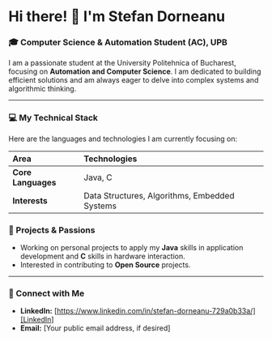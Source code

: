 # Hi there! 👋 I'm Stefan Dorneanu

### 🎓 Computer Science & Automation Student (AC), UPB

I am a passionate student at the University Politehnica of Bucharest, focusing on **Automation and Computer Science**. I am dedicated to building efficient solutions and am always eager to delve into complex systems and algorithmic thinking.

---

### 💻 My Technical Stack

Here are the languages and technologies I am currently focusing on:

| Area | Technologies |
| :--- | :--- |
| **Core Languages** | Java, C |
| **Interests** | Data Structures, Algorithms, Embedded Systems |

### 🚀 Projects & Passions

* Working on personal projects to apply my **Java** skills in application development and **C** skills in hardware interaction.
* Interested in contributing to **Open Source** projects.

---

### 📧 Connect with Me

* **LinkedIn:** [https://www.linkedin.com/in/stefan-dorneanu-729a0b33a/][LinkedIn]
* **Email:** [Your public email address, if desired]
